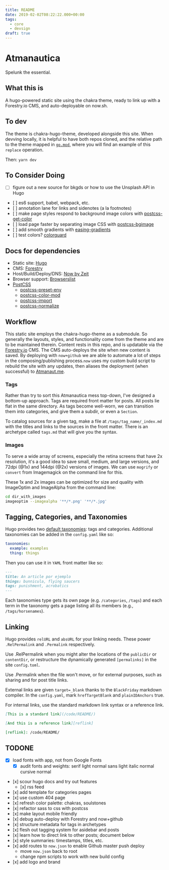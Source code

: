 ```yaml
---
title: README
date: 2019-02-02T08:22:22.000+00:00
tags:
  - core
  - devsign
draft: true
---
```


# Atmanautica

Spelunk the essential.

## What this is

A hugo-powered static site using the chakra theme, ready to link up with a
Forestry.io CMS, and auto-deployable on now.sh.

## To dev

The theme is chakra-hugo-theme, developed alongside this site. When devving locally, it is helpful to have both repos cloned, and the relative path to the theme mapped in [`go.mod`](/go.mod), where you will find an example of this `replace` operation.

Then: `yarn dev`

## To Consider Doing

- [ ] figure out a new source for bkgds or how to use the Unsplash API in Hugo
- \[ \] es6 support, babel, webpack, etc.
- \[ \] annotation lane for links and sidenotes (a la footnotes)
- \[ \] make page styles respond to background image colors with [postcss-get-color](https://github.com/ismamz/postcss-get-color)
- \[ \] load page faster by separating image CSS with [postcss-bgimage](https://github.com/ahtohbi4/postcss-bgimage)
- \[ \] add smooth gradients with [easing-gradients](https://github.com/larsenwork/postcss-easing-gradients)
- \[ \] test colors? [colorguard](https://github.com/SlexAxton/css-colorguard)

## Docs for dependencies

- Static site: [Hugo](https://gohugo.io/documentation/)
- CMS: [Forestry](https://forestry.io/docs/)
- Host/Build/Deploy/DNS: [Now by Zeit](https://zeit.co/docs/v2/getting-started/introduction-to-now)
- Browser support: [Browserslist](https://browserl.ist/)
- [PostCSS](https://www.postcss.parts/)
  - [postcss-preset-env](https://preset-env.cssdb.org/features)
  - [postcss-color-mod](https://github.com/jonathantneal/postcss-color-mod-function/blob/master/README.md)
  - [postcss-import](https://github.com/postcss/postcss-import/blob/master/README.md)
  - [postcss-normalize](https://github.com/csstools/postcss-normalize/blob/master/README.md)

## Workflow

This static site employs the chakra-hugo-theme as a submodule. So generally the layouts, styles, and functionality come from the theme and are to be maintained therein. Content rests in this repo, and is updatable via the [Forestry.io]() CMS. The CMS auto-deploys the site when new content is saved. By deploying with `now+github` we are able to automate a lot of steps in the composing/publishing process.`now` uses my custom build script to rebuild the site with any updates, then aliases the deployment (when successful) to [Atmanaut.me]().

### Tags

Rather than try to sort this Atmanautica mess top-down, I've designed a bottom-up approach. Tags are required front matter for posts. All posts lie flat in the same directory. As tags become well-worn, we can transition them into categories, and give them a subdir, or even a `Section`.

To catalog sources for a given tag, make a file at `/tags/tag_name/_index.md` with the titles and links to the sources in the front matter. There is an archetype called `tags.md` that will give you the syntax.

### Images

To serve a wide array of screens, especially the retina screens that have 2x resolution, it's a good idea to save small, medium, and large versions, and 72dpi (@1x) and 144dpi (@2x) versions of images. We can use `mogrify` or `convert` from Imagemagick on the command line for this.

These 1x and 2x images can be optimized for size and quality with ImageOptim and ImageAlpha from the command line:

```sh
cd dir_with_images
imageoptim --imagealpha '**/*.png' '**/*.jpg'
```

## Tagging, Categories, and Taxonomies

Hugo provides two [default taxonomies](https://gohugo.io/content-management/taxonomies/#default-taxonomies): tags and categories. Additional taxonomies can be added in the `config.yaml` like so:

```yaml
taxonomies:
  example: examples
  thing: things
```

Then you can use it in `YAML` front matter like so:

```md
---
title: An article por ejemplo
things: bunnicula, flying saucers
tags: punishment, acrobatics
---
```

Each taxonomies type gets its own page (e.g. `/categories`, `/tags`) and each term in the taxonomy gets a page listing all its members (e.g., `/tags/horsenames`).

## Linking

Hugo provides `relURL` and `absURL` for your linking needs. These power `.RelPermalink` and `.Permalink` respectively.

Use .RelPermalink when you might alter the locations of the `publicDir` or `contentDir`, or restructure the dynamically generated `[permalinks]` in the site `config.toml`.

Use .Permalink when the file won't move, or for external purposes, such as sharing and for post title links.

External links are given `target=_blank` thanks to the `BlackFriday` markdown compiler. In the `config.yaml`, mark `hrefTargetBlank` and `plainIDAnchors` true.

For internal links, use the standard markdown link syntax or a reference link.

```md
[This is a standard link](/code/README/)

[And this is a reference link][reflink]

[reflink]: /code/README/
```

## TODONE

- [x] load fonts with app, not from Google Fonts
  - [x] audit fonts and weights: serif light normal sans light italic
        normal cursive normal
- \[x\] scour hugo docs and try out features
  - \[x\] rss feed
- \[x\] add template for categories pages
- \[x\] use custom 404 page
- \[x\] refresh color palette: chakras, soulstones
- \[x\] refactor sass to css with postcss
- \[x\] make layout mobile friendly
- \[x\] debug auto-deploy with Forestry and now+github
- \[x\] structure metadata for tags in archetypes
- \[x\] flesh out tagging system for asidebar and posts
- \[x\] learn how to direct link to other posts; document below
- \[x\] style summaries: timestamps, titles, etc.
- \[x\] add routes to `now.json` to enable Github master push deploy
  - move `now.json` back to root
  - change npm scripts to work with new build config
- \[x\] add logo and brand
